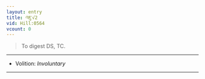 ```yaml
---
layout: entry
title: འཇུ་√2
vid: Hill:0564
vcount: 0
---
```

> To digest DS, TC\.

---
* Volition: _Involuntary_

---

